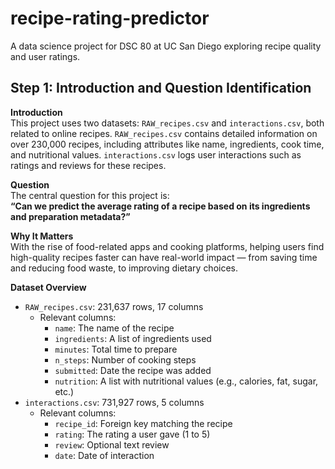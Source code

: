 # recipe-rating-predictor
A data science project for DSC 80 at UC San Diego exploring recipe quality and user ratings.

## Step 1: Introduction and Question Identification

**Introduction**  
This project uses two datasets: `RAW_recipes.csv` and `interactions.csv`, both related to online recipes. `RAW_recipes.csv` contains detailed information on over 230,000 recipes, including attributes like name, ingredients, cook time, and nutritional values. `interactions.csv` logs user interactions such as ratings and reviews for these recipes.

**Question**  
The central question for this project is:  
**“Can we predict the average rating of a recipe based on its ingredients and preparation metadata?”**

**Why It Matters**  
With the rise of food-related apps and cooking platforms, helping users find high-quality recipes faster can have real-world impact — from saving time and reducing food waste, to improving dietary choices.

**Dataset Overview**  
- `RAW_recipes.csv`: 231,637 rows, 17 columns  
  - Relevant columns:
    - `name`: The name of the recipe  
    - `ingredients`: A list of ingredients used  
    - `minutes`: Total time to prepare  
    - `n_steps`: Number of cooking steps  
    - `submitted`: Date the recipe was added  
    - `nutrition`: A list with nutritional values (e.g., calories, fat, sugar, etc.)  
- `interactions.csv`: 731,927 rows, 5 columns  
  - Relevant columns:
    - `recipe_id`: Foreign key matching the recipe  
    - `rating`: The rating a user gave (1 to 5)  
    - `review`: Optional text review  
    - `date`: Date of interaction
